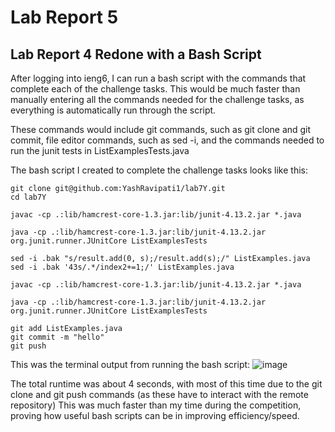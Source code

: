# Lab Report 5

## Lab Report 4 Redone with a Bash Script

After logging into ieng6, I can run a bash script with the commands that complete each of the challenge tasks. This would be much faster than manually entering all the commands needed for the challenge tasks, as everything is automatically run through the script.

These commands would include git commands, such as git clone and git commit, file editor commands, such as sed -i, and the commands needed to run the junit tests in ListExamplesTests.java

The bash script I created to complete the challenge tasks looks like this:

    git clone git@github.com:YashRavipati1/lab7Y.git
    cd lab7Y

    javac -cp .:lib/hamcrest-core-1.3.jar:lib/junit-4.13.2.jar *.java

    java -cp .:lib/hamcrest-core-1.3.jar:lib/junit-4.13.2.jar org.junit.runner.JUnitCore ListExamplesTests

    sed -i .bak "s/result.add(0, s);/result.add(s);/" ListExamples.java
    sed -i .bak '43s/.*/index2+=1;/' ListExamples.java

    javac -cp .:lib/hamcrest-core-1.3.jar:lib/junit-4.13.2.jar *.java

    java -cp .:lib/hamcrest-core-1.3.jar:lib/junit-4.13.2.jar org.junit.runner.JUnitCore ListExamplesTests

    git add ListExamples.java
    git commit -m "hello"
    git push


This was the terminal output from running the bash script: 
![image](https://user-images.githubusercontent.com/63521936/224871887-da20c27f-a934-4af8-b31b-9a6255b7484c.png)

The total runtime was about 4 seconds, with most of this time due to the git clone and git push commands (as these have to interact with the remote repository)
This was much faster than my time during the competition, proving how useful bash scripts can be in improving efficiency/speed.
